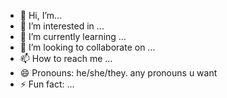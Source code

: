 - 👋 Hi, I’m...
- 👀 I’m interested in ...
- 🌱 I’m currently learning ...
- 💞️ I’m looking to collaborate on ...
- 📫 How to reach me ...
- 😄 Pronouns: he/she/they. any pronouns u want
- ⚡ Fun fact: ...

<!---
LmaoZenbu/LmaoZenbu is a ✨ special ✨ repository because its `README.md` (this file) appears on your GitHub profile.
You can click the Preview link to take a look at your changes.
--->
